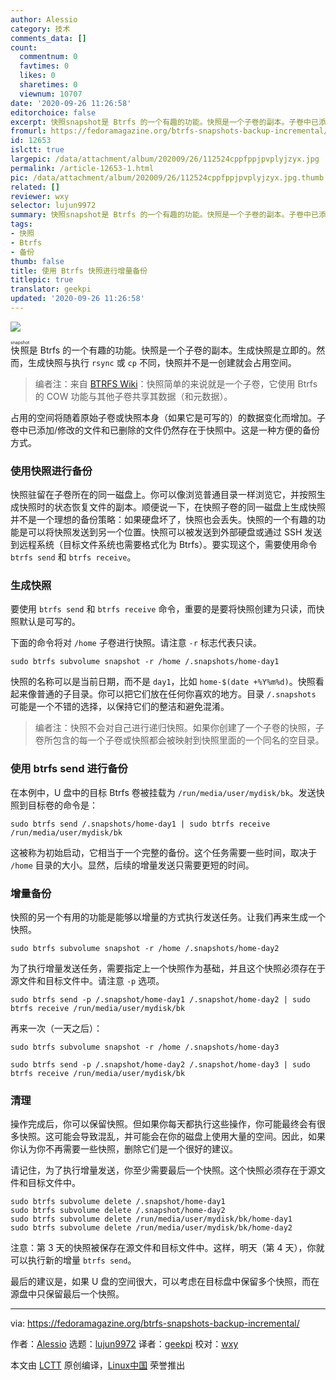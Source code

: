 ```yaml
---
author: Alessio
category: 技术
comments_data: []
count:
  commentnum: 0
  favtimes: 0
  likes: 0
  sharetimes: 0
  viewnum: 10707
date: '2020-09-26 11:26:58'
editorchoice: false
excerpt: 快照snapshot是 Btrfs 的一个有趣的功能。快照是一个子卷的副本。子卷中已添加/修改的文件和已删除的文件仍然存在于快照中。这是一种方便的备份方式。
fromurl: https://fedoramagazine.org/btrfs-snapshots-backup-incremental/
id: 12653
islctt: true
largepic: /data/attachment/album/202009/26/112524cppfppjpvplyjzyx.jpg
permalink: /article-12653-1.html
pic: /data/attachment/album/202009/26/112524cppfppjpvplyjzyx.jpg.thumb.jpg
related: []
reviewer: wxy
selector: lujun9972
summary: 快照snapshot是 Btrfs 的一个有趣的功能。快照是一个子卷的副本。子卷中已添加/修改的文件和已删除的文件仍然存在于快照中。这是一种方便的备份方式。
tags:
- 快照
- Btrfs
- 备份
thumb: false
title: 使用 Btrfs 快照进行增量备份
titlepic: true
translator: geekpi
updated: '2020-09-26 11:26:58'
---
```


![](/data/attachment/album/202009/26/112524cppfppjpvplyjzyx.jpg)


<ruby> 快照 <rt>  snapshot </rt></ruby>是 Btrfs 的一个有趣的功能。快照是一个子卷的副本。生成快照是立即的。然而，生成快照与执行 `rsync` 或 `cp` 不同，快照并不是一创建就会占用空间。



> 
> 编者注：来自 [BTRFS Wiki](https://btrfs.wiki.kernel.org/index.php/SysadminGuide#Snapshots)：快照简单的来说就是一个子卷，它使用 Btrfs 的 COW 功能与其他子卷共享其数据（和元数据）。
> 
> 
> 


占用的空间将随着原始子卷或快照本身（如果它是可写的）的数据变化而增加。子卷中已添加/修改的文件和已删除的文件仍然存在于快照中。这是一种方便的备份方式。


### 使用快照进行备份


快照驻留在子卷所在的同一磁盘上。你可以像浏览普通目录一样浏览它，并按照生成快照时的状态恢复文件的副本。顺便说一下，在快照子卷的同一磁盘上生成快照并不是一个理想的备份策略：如果硬盘坏了，快照也会丢失。快照的一个有趣的功能是可以将快照发送到另一个位置。快照可以被发送到外部硬盘或通过 SSH 发送到远程系统（目标文件系统也需要格式化为 Btrfs）。要实现这个，需要使用命令 `btrfs send` 和 `btrfs receive`。


### 生成快照


要使用 `btrfs send` 和 `btrfs receive` 命令，重要的是要将快照创建为只读，而快照默认是可写的。


下面的命令将对 `/home` 子卷进行快照。请注意 `-r` 标志代表只读。



```
sudo btrfs subvolume snapshot -r /home /.snapshots/home-day1

```

快照的名称可以是当前日期，而不是 `day1`，比如 `home-$(date +%Y%m%d)`。快照看起来像普通的子目录。你可以把它们放在任何你喜欢的地方。目录 `/.snapshots` 可能是一个不错的选择，以保持它们的整洁和避免混淆。



> 
> 编者注：快照不会对自己进行递归快照。如果你创建了一个子卷的快照，子卷所包含的每一个子卷或快照都会被映射到快照里面的一个同名的空目录。
> 
> 
> 


### 使用 btrfs send 进行备份


在本例中，U 盘中的目标 Btrfs 卷被挂载为 `/run/media/user/mydisk/bk`。发送快照到目标卷的命令是：



```
sudo btrfs send /.snapshots/home-day1 | sudo btrfs receive /run/media/user/mydisk/bk

```

这被称为初始启动，它相当于一个完整的备份。这个任务需要一些时间，取决于 `/home` 目录的大小。显然，后续的增量发送只需要更短的时间。


### 增量备份


快照的另一个有用的功能是能够以增量的方式执行发送任务。让我们再来生成一个快照。



```
sudo btrfs subvolume snapshot -r /home /.snapshots/home-day2

```

为了执行增量发送任务，需要指定上一个快照作为基础，并且这个快照必须存在于源文件和目标文件中。请注意 `-p` 选项。



```
sudo btrfs send -p /.snapshot/home-day1 /.snapshot/home-day2 | sudo btrfs receive /run/media/user/mydisk/bk

```

再来一次（一天之后）：



```
sudo btrfs subvolume snapshot -r /home /.snapshots/home-day3

sudo btrfs send -p /.snapshot/home-day2 /.snapshot/home-day3 | sudo btrfs receive /run/media/user/mydisk/bk

```

### 清理


操作完成后，你可以保留快照。但如果你每天都执行这些操作，你可能最终会有很多快照。这可能会导致混乱，并可能会在你的磁盘上使用大量的空间。因此，如果你认为你不再需要一些快照，删除它们是一个很好的建议。


请记住，为了执行增量发送，你至少需要最后一个快照。这个快照必须存在于源文件和目标文件中。



```
sudo btrfs subvolume delete /.snapshot/home-day1
sudo btrfs subvolume delete /.snapshot/home-day2
sudo btrfs subvolume delete /run/media/user/mydisk/bk/home-day1
sudo btrfs subvolume delete /run/media/user/mydisk/bk/home-day2

```

注意：第 3 天的快照被保存在源文件和目标文件中。这样，明天（第 4 天），你就可以执行新的增量 `btrfs send`。


最后的建议是，如果 U 盘的空间很大，可以考虑在目标盘中保留多个快照，而在源盘中只保留最后一个快照。




---


via: <https://fedoramagazine.org/btrfs-snapshots-backup-incremental/>


作者：[Alessio](https://fedoramagazine.org/author/alciregi/) 选题：[lujun9972](https://github.com/lujun9972) 译者：[geekpi](https://github.com/geekpi) 校对：[wxy](https://github.com/wxy)


本文由 [LCTT](https://github.com/LCTT/TranslateProject) 原创编译，[Linux中国](https://linux.cn/) 荣誉推出